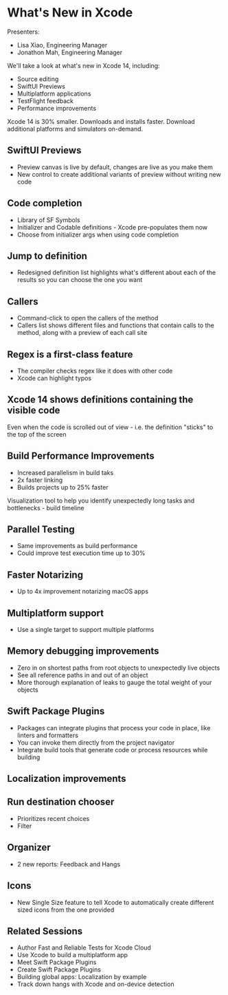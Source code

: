 # What's New in Xcode

Presenters:
- Lisa Xiao, Engineering Manager
- Jonathon Mah, Engineering Manager

We'll take a look at what's new in Xcode 14, including:
- Source editing
- SwiftUI Previews
- Multiplatform applications
- TestFlight feedback
- Performance improvements

Xcode 14 is 30% smaller. Downloads and installs faster. Download additional platforms and simulators on-demand.

## SwiftUI Previews

- Preview canvas is live by default, changes are live as you make them
- New control to create additional variants of preview without writing new code

## Code completion

- Library of SF Symbols
- Initializer and Codable definitions - Xcode pre-populates them now
- Choose from initializer args when using code completion

## Jump to definition

- Redesigned definition list highlights what's different about each of the results so you can choose the one you want

## Callers

- Command-click to open the callers of the method
- Callers list shows different files and functions that contain calls to the method, along with a preview of each call site

## Regex is a first-class feature

- The compiler checks regex like it does with other code
- Xcode can highlight typos

## Xcode 14 shows definitions containing the visible code

Even when the code is scrolled out of view - i.e. the definition "sticks" to the top of the screen

## Build Performance Improvements

- Increased parallelism in build taks
- 2x faster linking
- Builds projects up to 25% faster

Visualization tool to help you identify unexpectedly long tasks and bottlenecks - build timeline

## Parallel Testing

- Same improvements as build performance
- Could improve test execution time up to 30%

## Faster Notarizing

- Up to 4x improvement notarizing macOS apps

## Multiplatform support

- Use a single target to support multiple platforms

## Memory debugging improvements

- Zero in on shortest paths from root objects to unexpectedly live objects
- See all reference paths in and out of an object
- More thorough explanation of leaks to gauge the total weight of your objects

## Swift Package Plugins

- Packages can integrate plugins that process your code in place, like linters and formatters
- You can invoke them directly from the project navigator
- Integrate build tools that generate code or process resources while building

## Localization improvements

## Run destination chooser

- Prioritizes recent choices
- Filter

## Organizer 

- 2 new reports: Feedback and Hangs

## Icons

- New Single Size feature to tell Xcode to automatically create different sized icons from the one provided

## Related Sessions

- Author Fast and Reliable Tests for Xcode Cloud
- Use Xcode to build a multiplatform app
- Meet Swift Package Plugins
- Create Swift Package Plugins
- Building global apps: Localization by example
- Track down hangs with Xcode and on-device detection
